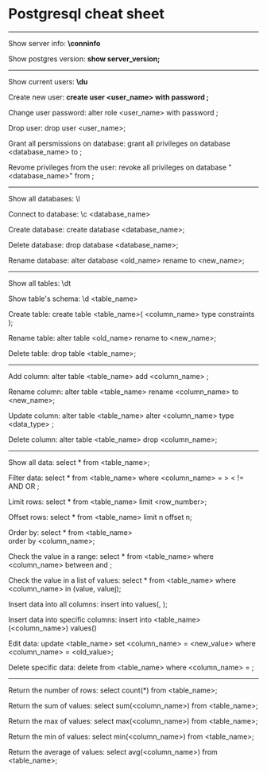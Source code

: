 # Postgresql cheat sheet

--------------------------
Show server info:
**\conninfo**

Show postgres version:
**show server_version;**

---------------------------

Show current users:
**\du**

Create new user:
**create user <user_name> with password <password>;**

Change user password:
alter role <user_name> with password <password>;

Drop user:
drop user <user_name>;

Grant all persmissions on database:
grant all privileges on database <database_name> to <user>;

Revome privileges from the user:
revoke all privileges on database "<database_name>" from <username>;

---------------------------------

Show all databases:
\l

Connect to database:
\c <database_name>

Create database:
create database <database_name>;

Delete database:
drop database <database_name>;

Rename database:
alter database <old_name>
rename to <new_name>;

---------------------------------------

Show all tables:
\dt

Show table's schema:
\d <table_name>

Create table:
create table <table_name>(
    <column_name> type constraints
);

Rename table:
alter table <old_name> 
rename to <new_name>;

Delete table:
drop table <table_name>;

----------------------------------------

Add column:
alter table <table_name>
add <column_name> <type> <constraints>;

Rename column:
alter table <table_name>
rename <column_name>
to <new_name>;

Update column:
alter table <table_name>
alter <column_name> type <data_type> <constraints>;

Delete column:
alter table <table_name>
drop <column_name>;

-----------------------------------------------

Show all data:
select * from <table_name>;

Filter data:
select * from <table_name> 
where <column_name> = > < != AND OR <value>;

Limit rows:
select * from <table_name>
limit <row_number>;

Offset rows:
select * from <table_name>
limit n
offset n;

Order by:
select * from <table_name>  
order by <column_name>;

Check the value in a range:
select * from <table_name>
where <column_name>
between <value> and <value>; 

Check the value in a list of values:
select * from <table_name>
where <column_name> in (value, valuej);

Insert data into all columns:
insert into <table name>
values(<value>, <values>);

Insert data into specific columns:
insert into <table_name> (<column_name>)
values(<value>)

Edit data:
update <table_name>
set <column_name> = <new_value>
where <column_name> = <old_value>;

Delete specific data:
delete from <table_name>
where <column_name> = <value>;

---------------------------------------------

Return the number of rows:
select count(*)
from <table_name>;

Return the sum of values:
select sum(<column_name>)
from <table_name>;

Return the max of values:
select max(<column_name>)
from <table_name>;

Return the min of values:
select min(<column_name>)
from <table_name>;

Return the average of values:
select avg(<column_name>)
from <table_name>;
